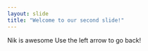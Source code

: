 ```yaml
---
layout: slide
title: "Welcome to our second slide!"
---
```

Nik is awesome
Use the left arrow to go back!
